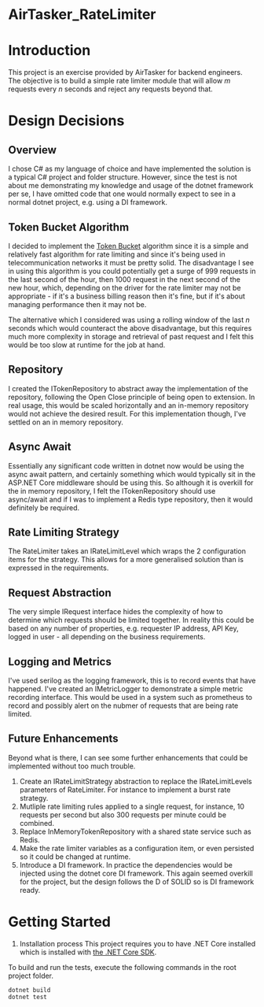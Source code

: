 # AirTasker_RateLimiter

# Introduction 
This project is an exercise provided by AirTasker for backend engineers.  The objective is to build a simple rate limiter module that will allow *m* requests every *n* seconds and reject any requests beyond that.

# Design Decisions
## Overview
I chose C# as my language of choice and have implemented the solution is a typical C# project and folder structure.  However, since the test is not about me demonstrating my knowledge and usage of the dotnet framework per se, I have omitted code that one would normally expect to see in a normal dotnet project, e.g. using a DI framework.

## Token Bucket Algorithm
I decided to implement the [Token Bucket](https://en.wikipedia.org/wiki/Token_bucket) algorithm since it is a simple and relatively fast algorithm for rate limiting and since it's being used in telecommunication networks it must be pretty solid.  The disadvantage I see in using this algorithm is you could potentially get a surge of 999 requests in the last second of the hour, then 1000 request in the next second of the new hour, which, depending on the driver for the rate limiter may not be appropriate - if it's a business billing reason then it's fine, but if it's about managing performance then it may not be.

The alternative which I considered was using a rolling window of the last *n* seconds which would counteract the above disadvantage, but this requires much more complexity in storage and retrieval of past request and I felt this would be too slow at runtime for the job at hand.

## Repository
I created the ITokenRepository to abstract away the implementation of the repository, following the Open Close principle of being open to extension.  In real usage, this would be scaled horizontally and an in-memory repository would not achieve the desired result.  For this implementation though, I've settled on an in memory repository.

## Async Await
Essentially any significant code written in dotnet now would be using the async await pattern, and certainly something which would typically sit in the ASP.NET Core middleware should be using this.  So although it is overkill for the in memory repository, I felt the ITokenRepository should use async/await  and if I was to implement a Redis type repository, then it would definitely be required.

## Rate Limiting Strategy
The RateLimiter takes an IRateLimitLevel which wraps the 2 configuration items for the strategy.  This allows for a more generalised solution than is expressed in the requirements.

## Request Abstraction
The very simple IRequest interface hides the complexity of how to determine which requests should be limited together.  In reality this could be based on any number of properties, e.g. requester IP address, API Key, logged in user - all depending on the business requirements.

## Logging and Metrics
I've used serilog as the logging framework, this is to record events that have happened.
I've created an IMetricLogger to demonstrate a simple metric recording interface.  This would be used in a system such as prometheus to record and possibly alert on the nubmer of requests that are being rate limited.

## Future Enhancements
Beyond what is there, I can see some further enhancements that could be implemented without too much trouble.

1. Create an IRateLimitStrategy abstraction to replace the IRateLimitLevels parameters of RateLimiter.  For instance to implement a burst rate strategy.
2. Mutliple rate limiting rules applied to a single request, for instance, 10 requests per second but also 300 requests per minute could be combined.
3. Replace InMemoryTokenRepository with a shared state service such as Redis.
4. Make the rate limiter variables as a configuration item, or even persisted so it could be changed at runtime.
5. Introduce a DI framework.  In practice the dependencies would be injected using the dotnet core DI framework.  This again seemed overkill for the project, but the design follows the D of SOLID so is DI framework ready.

# Getting Started
1.	Installation process
This project requires you to have .NET Core installed which is installed with [the .NET Core SDK](https://www.microsoft.com/net/download).

To build and run the tests, execute the following commands in the root project folder.
```console
dotnet build
dotnet test
```
